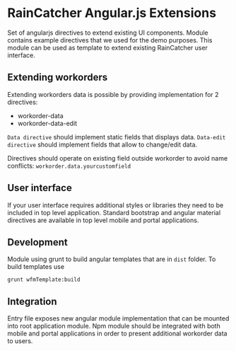 # RainCatcher Angular.js Extensions

Set of angularjs directives to extend existing UI components.
Module contains example directives that we used for the demo purposes.
This module can be used as template to extend existing RainCatcher user interface.

## Extending workorders

Extending workorders data is possible by providing implementation for 2 directives:

 - workorder-data
 - workorder-data-edit

 `Data directive` should implement static fields that displays data.
 `Data-edit directive` should implement fields that allow to change/edit data.

Directives should operate on existing field outside workorder to avoid name conflicts:
`workorder.data.yourcustomfield`

## User interface

If your user interface requires additional styles or libraries they need to be included in top level application.
Standard bootstrap and angular material directives are available in top level mobile and portal applications.

## Development

Module using grunt to build angular templates that are in `dist` folder.
To build templates use

    grunt wfmTemplate:build

## Integration

Entry file exposes new angular module implementation that can be mounted into root application module.
Npm module should be integrated with both mobile and portal applications in order to present additional workorder data to users.
